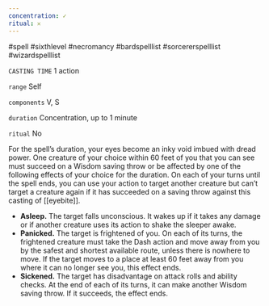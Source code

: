 ```yaml
---
concentration: ✓
ritual: 𐄂
---
```

#spell #sixthlevel #necromancy #bardspelllist #sorcererspelllist #wizardspelllist

`CASTING TIME`
1 action

`range`
Self

`components`
V, S

`duration`
Concentration, up to 1 minute

`ritual`
No

For the spell’s duration, your eyes become an inky void imbued with dread power. One creature of your choice within 60 feet of you that you can see must succeed on a Wisdom saving throw or be affected by one of the following effects of your choice for the duration. On each of your turns until the spell ends, you can use your action to target another creature but can’t target a creature again if it has succeeded on a saving throw against this casting of [[eyebite]].

- **Asleep.** The target falls unconscious. It wakes up if it takes any damage or if another creature uses its action to shake the sleeper awake.
- **Panicked.** The target is frightened of you. On each of its turns, the frightened creature must take the Dash action and move away from you by the safest and shortest available route, unless there is nowhere to move. If the target moves to a place at least 60 feet away from you where it can no longer see you, this effect ends.
- **Sickened.** The target has disadvantage on attack rolls and ability checks. At the end of each of its turns, it can make another Wisdom saving throw. If it succeeds, the effect ends.